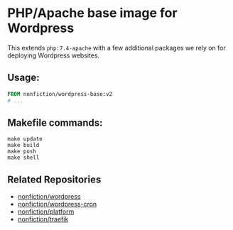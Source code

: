# PHP/Apache base image for Wordpress

This extends `php:7.4-apache` with a few additional packages we rely on for
deploying Wordpress websites.

## Usage:

```dockerfile
FROM nonfiction/wordpress-base:v2
# ...
```

## Makefile commands:  

```
make update
make build
make push
make shell
```

## Related Repositories

- [nonfiction/wordpress](https://github.com/nonfiction/wordpress)
- [nonfiction/wordpress-cron](https://github.com/nonfiction/wordpress-cron)
- [nonfiction/platform](https://github.com/nonfiction/platform)
- [nonfiction/traefik](https://github.com/nonfiction/traefik)
